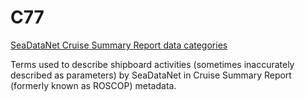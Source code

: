 # C77
[SeaDataNet Cruise Summary Report data categories](http://vocab.nerc.ac.uk/collection/C77/current/)

Terms used to describe shipboard activities (sometimes inaccurately described as parameters) by SeaDataNet in Cruise Summary Report (formerly known as ROSCOP) metadata.


